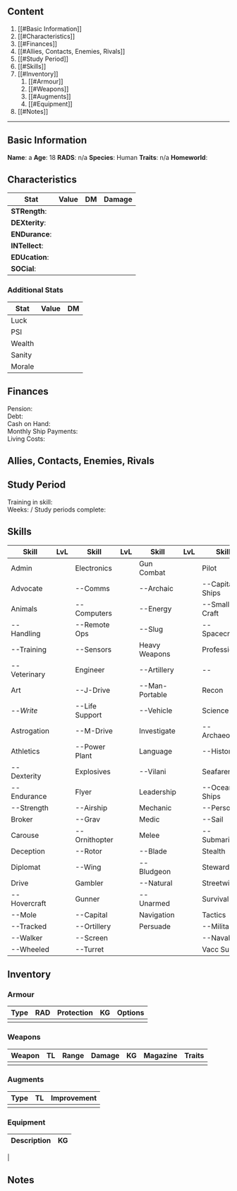 ## Content
1. [[#Basic Information]]
2. [[#Characteristics]]
3. [[#Finances]]
4. [[#Allies, Contacts, Enemies, Rivals]]
5. [[#Study Period]]
6. [[#Skills]]
7. [[#Inventory]]
	1. [[#Armour]]
	2. [[#Weapons]]
	3. [[#Augments]]
	4. [[#Equipment]]
8. [[#Notes]]
---

## Basic Information
**Name**:  a
**Age**:  18
**RADS**:  n/a
**Species**:  Human
**Traits**:  n/a
**Homeworld**:

## Characteristics
Stat|Value|DM|Damage
----|-----|----|----
**STRength**:|||
**DEXterity**:|||
**ENDurance**:|||
**INTellect**:|||
**EDUcation**:|||
**SOCial**:|||

### Additional Stats
Stat|Value|DM
--|--|--
Luck||
PSI|
Wealth|
Sanity|
Morale|
## Finances
Pension:  
Debt:  
Cash on Hand:  
Monthly Ship Payments:  
Living Costs:  

## Allies, Contacts, Enemies, Rivals

## Study Period
Training in skill:  
Weeks:  /
Study periods complete:  

## Skills
**Skill**|**LvL**|**Skill**|**LvL**|**Skill**|**LvL**|**Skill**|**LvL**
----------------|-|---------------|-|---------------|-|---------------|-
Admin           | |Electronics    | |Gun Combat     | |Pilot          | 
Advocate        | |--Comms        | |--Archaic      | |--Capital Ships| 
Animals         | |--Computers    | |--Energy       | |--Small Craft  | 
--Handling      | |--Remote Ops   | |--Slug         | |--Spacecraft   | 
--Training      | |--Sensors      | |Heavy Weapons  | |Profession     | 
--Veterinary    | |Engineer       | |--Artillery    | |--             | 
Art             | |--J-Drive      | |--Man-Portable | |Recon          | 
--*Write*         | |--Life Support | |--Vehicle      | |Science        | 
Astrogation     | |--M-Drive      | |Investigate    | |--Archaeology  | 
Athletics       | |--Power Plant  | |Language       | |--History      | 
--Dexterity     | |Explosives     | |--Vilani       | |Seafarer       | 
--Endurance     | |Flyer          | |Leadership     | |--Ocean Ships  | 
--Strength      | |--Airship      | |Mechanic       | |--Personal     | 
Broker          | |--Grav         | |Medic          | |--Sail         | 
Carouse         | |--Ornithopter  | |Melee          | |--Submarine    | 
Deception       | |--Rotor        | |--Blade        | |Stealth        | 
Diplomat        | |--Wing         | |--Bludgeon     | |Steward        | 
Drive           | |Gambler        | |--Natural      | |Streetwise     | 
--Hovercraft    | |Gunner         | |--Unarmed      | |Survival       | 
--Mole          | |--Capital      | |Navigation     | |Tactics        | 
--Tracked       | |--Ortillery    | |Persuade       | |--Military     | 
--Walker        | |--Screen       | |               | |--Naval        | 
--Wheeled       | |--Turret       | |               | |Vacc Suit      | 

## Inventory
### Armour
Type|RAD|Protection|KG|Options
--|--|--|--|--
 | | | | 
### Weapons
Weapon|TL|Range|Damage|KG|Magazine|Traits
--|--|--|--|--|--|--
 | | | | | |
### Augments
Type|TL|Improvement
--|--|--
  |  | 
### Equipment
Description|KG
--|--
  |  



## Notes

